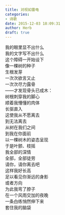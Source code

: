 ```yaml
---  
title: 对视如雷电  
categories:  
- 诗歌  
date: 2015-12-03 18:09:31  
author: Herb  
draft: true
---  
```

我的眼里显不出什么  
我的文字写不出什么  
这个障碍一开始设下  
像一棵树的种子  
生根发芽    
一次次欲言又止  
一次次尽力露骨  
——才发现骨头已成木：  
树根刺穿我的脚心  
顺着我懵懂的肉体  
长驱直入    
这使我从不愿离去  
到无法离去  
从树在我们之间  
到我在你面前  
以一棵树木的姿态呈现    
于是叶颤、枝摇  
我全部的深情  
全部，全部徒劳    
请你，请你离去吧  
这样我好长高  
足以看见你渐远的身影  
或者方向    
为此我弯了脖子  
在一个风雨交加的夜晚  
一条白练悄然伸下来  
套住我的脑袋